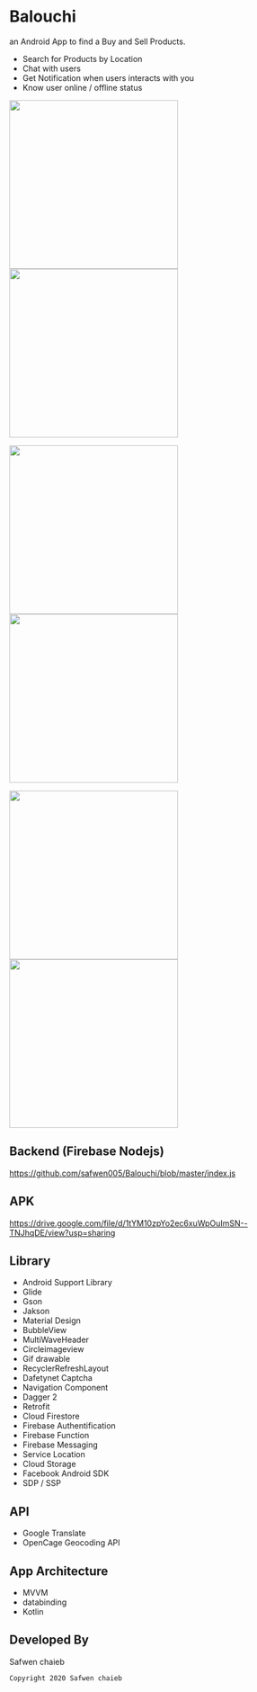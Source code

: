 # Balouchi

an Android App to find a Buy and Sell Products.

- Search for Products by Location
- Chat with users
- Get Notification when users interacts with you
- Know user online / offline status

<img src="https://github.com/safwen005/Balouchi/blob/master/login.png" width="300"> <img src="https://github.com/safwen005/Balouchi/blob/master/Screenshot_20201102-073522.png" width="300">

<img src="https://github.com/safwen005/Balouchi/blob/master/Screenshot_20201102-074031.png" width="300"> <img src="https://github.com/safwen005/Balouchi/blob/master/Screenshot_20201102-074308.png" width="300">


<img src="https://github.com/safwen005/Balouchi/blob/master/Screenshot_20201102-074539.png" width="300"> <img src="https://github.com/safwen005/Balouchi/blob/master/Screenshot_20201102-074329.png" width="300">

## Backend (Firebase Nodejs)

https://github.com/safwen005/Balouchi/blob/master/index.js

## APK

https://drive.google.com/file/d/1tYM10zpYo2ec6xuWpOuImSN--TNJhqDE/view?usp=sharing

## Library

- Android Support Library
- Glide
- Gson
- Jakson
- Material Design
- BubbleView
- MultiWaveHeader
- Circleimageview
- Gif drawable
- RecyclerRefreshLayout
- Dafetynet Captcha
- Navigation Component
- Dagger 2
- Retrofit
- Cloud Firestore
- Firebase Authentification
- Firebase Function
- Firebase Messaging
- Service Location
- Cloud Storage
- Facebook Android SDK
- SDP / SSP

## API

- Google Translate
- OpenCage Geocoding API

## App Architecture

- MVVM
- databinding
- Kotlin

## Developed By

Safwen chaieb
```bash
Copyright 2020 Safwen chaieb
